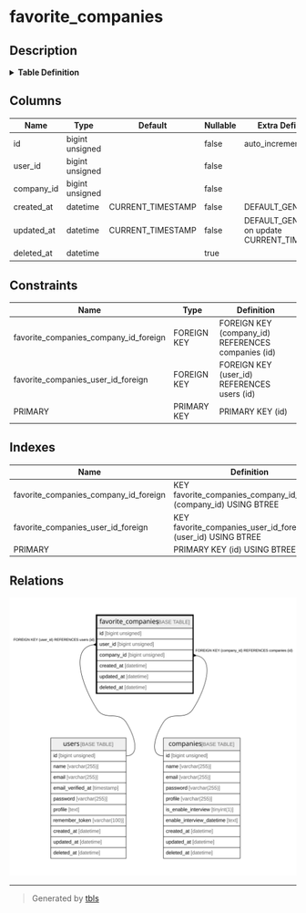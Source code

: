 # favorite_companies

## Description

<details>
<summary><strong>Table Definition</strong></summary>

```sql
CREATE TABLE `favorite_companies` (
  `id` bigint unsigned NOT NULL AUTO_INCREMENT,
  `user_id` bigint unsigned NOT NULL,
  `company_id` bigint unsigned NOT NULL,
  `created_at` datetime NOT NULL DEFAULT CURRENT_TIMESTAMP COMMENT '作成日時',
  `updated_at` datetime NOT NULL DEFAULT CURRENT_TIMESTAMP ON UPDATE CURRENT_TIMESTAMP COMMENT '更新日時',
  `deleted_at` datetime DEFAULT NULL COMMENT '削除日時',
  PRIMARY KEY (`id`),
  KEY `favorite_companies_user_id_foreign` (`user_id`),
  KEY `favorite_companies_company_id_foreign` (`company_id`),
  CONSTRAINT `favorite_companies_company_id_foreign` FOREIGN KEY (`company_id`) REFERENCES `companies` (`id`),
  CONSTRAINT `favorite_companies_user_id_foreign` FOREIGN KEY (`user_id`) REFERENCES `users` (`id`)
) ENGINE=InnoDB DEFAULT CHARSET=utf8mb4 COLLATE=utf8mb4_unicode_ci
```

</details>

## Columns

| Name | Type | Default | Nullable | Extra Definition | Children | Parents | Comment |
| ---- | ---- | ------- | -------- | ---------------- | -------- | ------- | ------- |
| id | bigint unsigned |  | false | auto_increment |  |  |  |
| user_id | bigint unsigned |  | false |  |  | [users](users.md) |  |
| company_id | bigint unsigned |  | false |  |  | [companies](companies.md) |  |
| created_at | datetime | CURRENT_TIMESTAMP | false | DEFAULT_GENERATED |  |  | 作成日時 |
| updated_at | datetime | CURRENT_TIMESTAMP | false | DEFAULT_GENERATED on update CURRENT_TIMESTAMP |  |  | 更新日時 |
| deleted_at | datetime |  | true |  |  |  | 削除日時 |

## Constraints

| Name | Type | Definition |
| ---- | ---- | ---------- |
| favorite_companies_company_id_foreign | FOREIGN KEY | FOREIGN KEY (company_id) REFERENCES companies (id) |
| favorite_companies_user_id_foreign | FOREIGN KEY | FOREIGN KEY (user_id) REFERENCES users (id) |
| PRIMARY | PRIMARY KEY | PRIMARY KEY (id) |

## Indexes

| Name | Definition |
| ---- | ---------- |
| favorite_companies_company_id_foreign | KEY favorite_companies_company_id_foreign (company_id) USING BTREE |
| favorite_companies_user_id_foreign | KEY favorite_companies_user_id_foreign (user_id) USING BTREE |
| PRIMARY | PRIMARY KEY (id) USING BTREE |

## Relations

![er](favorite_companies.svg)

---

> Generated by [tbls](https://github.com/k1LoW/tbls)
